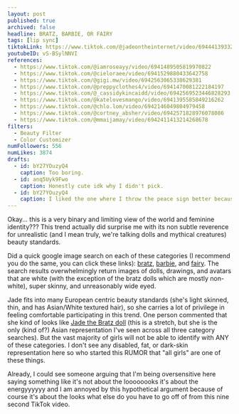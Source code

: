 ```yaml
---
layout: post
published: true
archived: false
headline: BRATZ, BARBIE, OR FAIRY
tags: [lip sync]
tiktokLink: https://www.tiktok.com/@jadeontheinternet/video/6944413933256133893
youtubeID: vS-BSylNNVI
references:
  - https://www.tiktok.com/@iamroseayy/video/6941489505819970822
  - https://www.tiktok.com/@cieloraee/video/6941529880433642758
  - https://www.tiktok.com/@gigi.mw/video/6942563065338629381
  - https://www.tiktok.com/@preppyclothes4/video/6941470081222184197
  - https://www.tiktok.com/@_cassidykincaidd/video/6942569523446828293
  - https://www.tiktok.com/@katelovesmango/video/6941395585849216262
  - https://www.tiktok.com/@chlo.lom/video/6942146049804979458
  - https://www.tiktok.com/@cortney_absher/video/6942571828976078086
  - https://www.tiktok.com/@mmaijamay/video/6942411413214268678
filters:
  - Beauty Filter
  - Color Customizer
numFollowers: 556
numLikes: 3874
drafts: 
  - id: bY27YOuzyQ4
    caption: Too boring.
  - id: anq5Uyk9Fwo
    caption: Honestly cute idk why I didn't pick.
  - id: bY27YOuzyQ4
    caption: I liked the one where I throw the peace sign better because I saw another girl do it.
---
```


Okay... this is a very binary and limiting view of the world and feminine identity??? This trend actually did surprise me with its non subtle reverence for unrealistic (and I mean truly, we're talking dolls and mythical creatures) beauty standards. 

Did a quick google image search on each of these categories (I recommend you do the same, you can click these links): [bratz](https://www.google.com/search?q=bratz&rlz=1C5CHFA_enUS861US861&sxsrf=ALeKk02o_wsmNP6-hBnVdOmbMhh4PpXnRQ:1616959526765&source=lnms&tbm=isch&sa=X&ved=2ahUKEwie09XR29PvAhVMJt8KHR3TDUsQ_AUoAXoECAEQAw&biw=1374&bih=830), [barbie](https://www.google.com/search?q=barbie&rlz=1C5CHFA_enUS861US861&sxsrf=ALeKk03oBl8qjfTdRz7G87JWj0UNO6b4EA:1616959700454&source=lnms&tbm=isch&sa=X&ved=2ahUKEwiF2r6k3NPvAhXhkOAKHW4eA_wQ_AUoA3oECAEQBQ&biw=1374&bih=830), and [fairy](https://www.google.com/search?q=fairy&rlz=1C5CHFA_enUS861US861&sxsrf=ALeKk01LmXXQIHmYYv13FzbSw3xaQu59EA:1616959561858&source=lnms&tbm=isch&sa=X&ved=2ahUKEwjoubPi29PvAhWwneAKHTIzDR4Q_AUoAXoECAEQAw&biw=1374&bih=830). The search results overwhelmingly return images of dolls, drawings, and avatars that are white (with the exception of the bratz dolls which are mostly non-white), super skinny, and unreasonably wide eyed.  

Jade fits into many European centric beauty standards (she's light skinned, thin, and has Asian/White textured hair), so she carries a lot of privilege in feeling comfortable participating in this trend. One person commented that she kind of looks like [Jade the Bratz doll](https://i.pinimg.com/originals/24/e0/e5/24e0e5e52443b8c3363b02a3ac78bf50.jpg) (this is a stretch, but she is the only (kind of?) Asian representation I've seen across all three category searches). But the vast majority of girls will not be able to identify with ANY of these categories. I don't see any disabled, fat, or dark-skin representation here so who started this RUMOR that "all girls" are one of these things.

Already, I could see someone arguing that I'm being oversensitive here saying something like it's not about the loooooooks it's about the energyyyyyy and I am annoyed by this hypothetical argument because of course it's about the looks what else do you have to go off of from this nine second TikTok video. 

